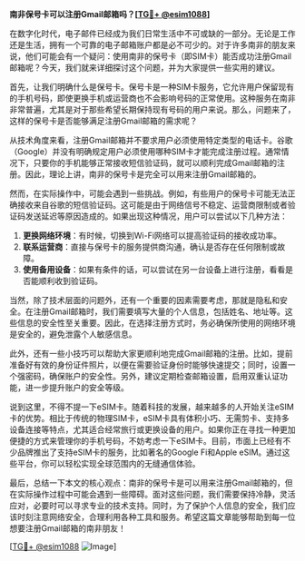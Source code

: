 **南非保号卡可以注册Gmail邮箱吗？[[TG💪+ @esim1088](https://t.me/s/esim1088)]**

在数字化时代，电子邮件已经成为我们日常生活中不可或缺的一部分。无论是工作还是生活，拥有一个可靠的电子邮箱账户都是必不可少的。对于许多南非的朋友来说，他们可能会有一个疑问：使用南非的保号卡（即SIM卡）能否成功注册Gmail邮箱呢？今天，我们就来详细探讨这个问题，并为大家提供一些实用的建议。

首先，让我们明确什么是保号卡。保号卡是一种SIM卡服务，它允许用户保留现有的手机号码，即使更换手机或运营商也不会影响号码的正常使用。这种服务在南非非常普遍，尤其是对于那些希望长期保持现有号码的用户来说。那么，问题来了，这样的保号卡是否能够满足注册Gmail邮箱的需求呢？

从技术角度来看，注册Gmail邮箱并不要求用户必须使用特定类型的电话卡。谷歌（Google）并没有明确规定用户必须使用哪种SIM卡才能完成注册过程。通常情况下，只要你的手机能够正常接收短信验证码，就可以顺利完成Gmail邮箱的注册。因此，理论上讲，南非的保号卡是完全可以用来注册Gmail邮箱的。

然而，在实际操作中，可能会遇到一些挑战。例如，有些用户的保号卡可能无法正确接收来自谷歌的短信验证码。这可能是由于网络信号不稳定、运营商限制或者验证码发送延迟等原因造成的。如果出现这种情况，用户可以尝试以下几种方法：

1. **更换网络环境**：有时候，切换到Wi-Fi网络可以提高验证码的接收成功率。
2. **联系运营商**：直接与保号卡的服务提供商沟通，确认是否存在任何限制或故障。
3. **使用备用设备**：如果有条件的话，可以尝试在另一台设备上进行注册，看看是否能顺利收到验证码。

当然，除了技术层面的问题外，还有一个重要的因素需要考虑，那就是隐私和安全。在注册Gmail邮箱时，我们需要填写大量的个人信息，包括姓名、地址等。这些信息的安全性至关重要。因此，在选择注册方式时，务必确保所使用的网络环境是安全的，避免泄露个人敏感信息。

此外，还有一些小技巧可以帮助大家更顺利地完成Gmail邮箱的注册。比如，提前准备好有效的身份证件照片，以便在需要验证身份时能够快速提交；同时，设置一个强密码，确保账户的安全性。另外，建议定期检查邮箱设置，启用双重认证功能，进一步提升账户的安全等级。

说到这里，不得不提一下eSIM卡。随着科技的发展，越来越多的人开始关注eSIM卡的优势。相比于传统的物理SIM卡，eSIM卡具有体积小巧、无需剪卡、支持多设备连接等特点，尤其适合经常旅行或更换设备的用户。如果你正在寻找一种更加便捷的方式来管理你的手机号码，不妨考虑一下eSIM卡。目前，市面上已经有不少品牌推出了支持eSIM卡的服务，比如著名的Google Fi和Apple eSIM。通过这些平台，你可以轻松实现全球范围内的无缝通信体验。

最后，总结一下本文的核心观点：南非的保号卡是可以用来注册Gmail邮箱的，但在实际操作过程中可能会遇到一些障碍。面对这些问题，我们需要保持冷静，灵活应对，必要时可以寻求专业的技术支持。同时，为了保护个人信息的安全，我们应该时刻注意网络安全，合理利用各种工具和服务。希望这篇文章能够帮助到每一位想要注册Gmail邮箱的南非朋友！

[[TG💪+ @esim1088](https://t.me/s/esim1088) ![Image](https://i.postimg.cc/4NQfJmqS/Snipaste-2025-05-13-00-14-12.png)]